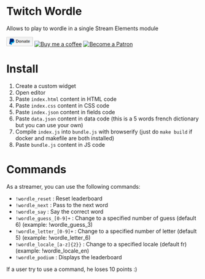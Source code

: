 # Twitch Wordle

Allows to play to wordle in a single Stream Elements module

[![PayPal donation](https://github.com/jaymoulin/jaymoulin.github.io/raw/master/ppl.png "PayPal donation")](https://www.paypal.me/jaymoulin)
[![Buy me a coffee](https://www.buymeacoffee.com/assets/img/custom_images/orange_img.png "Buy me a coffee")](https://www.buymeacoffee.com/jaymoulin)
[![Become a Patron](https://badgen.net/badge/become/a%20patron/F96854 "Become a Patron")](https://patreon.com/jaymoulin)

# Install

1. Create a custom widget
1. Open editor
1. Paste `index.html` content in HTML code
1. Paste `index.css` content in CSS code
1. Paste `index.json` content in fields code
1. Paste `data.json` content in data code (this is a 5 words french dictionary but you can use your own)
1. Compile `index.js` into `bundle.js` with browserify (just do `make build` if docker and makefile are both installed)
1. Paste `bundle.js` content in JS code

# Commands

As a streamer, you can use the following commands:

* `!wordle_reset` : Reset leaderboard
* `!wordle_next` : Pass to the next word
* `!wordle_say` : Say the correct word
* `!wordle_guess_[0-9]+` : Change to a specified number of guess (default 6) (example: !wordle_guess_3)
* `!wordle_letter_[0-9]+` : Change to a specified number of letter (default 5) (example: !wordle_letter_6)
* `!wordle_locale_[a-z]{2}}` : Change to a specified locale (default fr) (example: !wordle_locale_en)
* `!wordle_podium` : Displays the leaderboard

If a user try to use a command, he loses 10 points :)